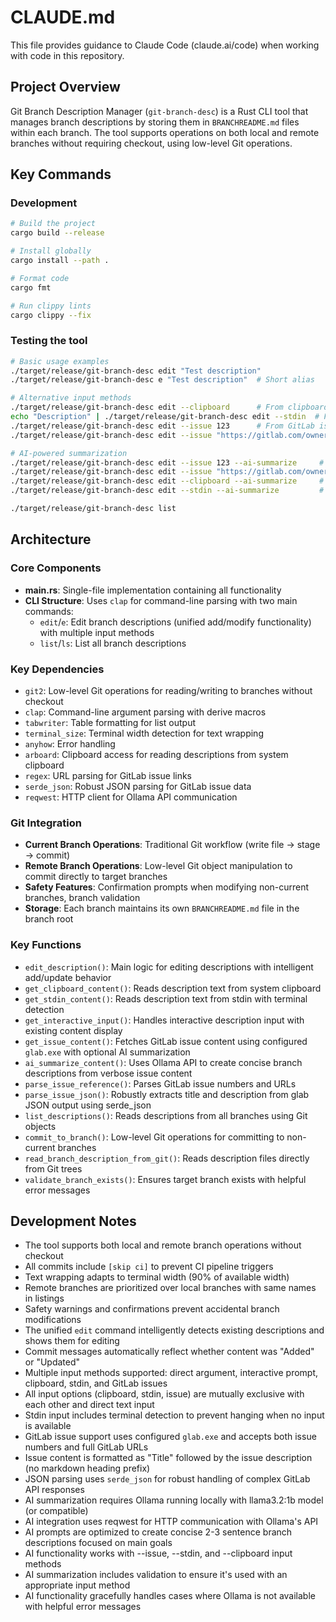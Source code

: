 # CLAUDE.md

This file provides guidance to Claude Code (claude.ai/code) when working with code in this repository.

## Project Overview

Git Branch Description Manager (`git-branch-desc`) is a Rust CLI tool that manages branch descriptions by storing them in `BRANCHREADME.md` files within each branch. The tool supports operations on both local and remote branches without requiring checkout, using low-level Git operations.

## Key Commands

### Development
```bash
# Build the project
cargo build --release

# Install globally
cargo install --path .

# Format code
cargo fmt

# Run clippy lints
cargo clippy --fix
```

### Testing the tool
```bash
# Basic usage examples
./target/release/git-branch-desc edit "Test description"
./target/release/git-branch-desc e "Test description"  # Short alias

# Alternative input methods
./target/release/git-branch-desc edit --clipboard      # From clipboard
echo "Description" | ./target/release/git-branch-desc edit --stdin  # From stdin
./target/release/git-branch-desc edit --issue 123      # From GitLab issue number
./target/release/git-branch-desc edit --issue "https://gitlab.com/owner/repo/-/issues/456"  # From GitLab issue URL

# AI-powered summarization
./target/release/git-branch-desc edit --issue 123 --ai-summarize     # AI summary of issue
./target/release/git-branch-desc edit --issue "https://gitlab.com/owner/repo/-/issues/456" --ai-summarize
./target/release/git-branch-desc edit --clipboard --ai-summarize     # AI summary of clipboard
./target/release/git-branch-desc edit --stdin --ai-summarize         # AI summary of stdin

./target/release/git-branch-desc list
```

## Architecture

### Core Components
- **main.rs**: Single-file implementation containing all functionality
- **CLI Structure**: Uses `clap` for command-line parsing with two main commands:
  - `edit`/`e`: Edit branch descriptions (unified add/modify functionality) with multiple input methods
  - `list`/`ls`: List all branch descriptions

### Key Dependencies
- `git2`: Low-level Git operations for reading/writing to branches without checkout
- `clap`: Command-line argument parsing with derive macros
- `tabwriter`: Table formatting for list output
- `terminal_size`: Terminal width detection for text wrapping
- `anyhow`: Error handling
- `arboard`: Clipboard access for reading descriptions from system clipboard
- `regex`: URL parsing for GitLab issue links
- `serde_json`: Robust JSON parsing for GitLab issue data
- `reqwest`: HTTP client for Ollama API communication

### Git Integration
- **Current Branch Operations**: Traditional Git workflow (write file → stage → commit)
- **Remote Branch Operations**: Low-level Git object manipulation to commit directly to target branches
- **Safety Features**: Confirmation prompts when modifying non-current branches, branch validation
- **Storage**: Each branch maintains its own `BRANCHREADME.md` file in the branch root

### Key Functions
- `edit_description()`: Main logic for editing descriptions with intelligent add/update behavior
- `get_clipboard_content()`: Reads description text from system clipboard
- `get_stdin_content()`: Reads description text from stdin with terminal detection
- `get_interactive_input()`: Handles interactive description input with existing content display
- `get_issue_content()`: Fetches GitLab issue content using configured `glab.exe` with optional AI summarization
- `ai_summarize_content()`: Uses Ollama API to create concise branch descriptions from verbose issue content
- `parse_issue_reference()`: Parses GitLab issue numbers and URLs
- `parse_issue_json()`: Robustly extracts title and description from glab JSON output using serde_json
- `list_descriptions()`: Reads descriptions from all branches using Git objects
- `commit_to_branch()`: Low-level Git operations for committing to non-current branches
- `read_branch_description_from_git()`: Reads description files directly from Git trees
- `validate_branch_exists()`: Ensures target branch exists with helpful error messages

## Development Notes

- The tool supports both local and remote branch operations without checkout
- All commits include `[skip ci]` to prevent CI pipeline triggers
- Text wrapping adapts to terminal width (90% of available width)
- Remote branches are prioritized over local branches with same names in listings
- Safety warnings and confirmations prevent accidental branch modifications
- The unified `edit` command intelligently detects existing descriptions and shows them for editing
- Commit messages automatically reflect whether content was "Added" or "Updated"
- Multiple input methods supported: direct argument, interactive prompt, clipboard, stdin, and GitLab issues
- All input options (clipboard, stdin, issue) are mutually exclusive with each other and direct text input
- Stdin input includes terminal detection to prevent hanging when no input is available
- GitLab issue support uses configured `glab.exe` and accepts both issue numbers and full GitLab URLs
- Issue content is formatted as "Title" followed by the issue description (no markdown heading prefix)
- JSON parsing uses `serde_json` for robust handling of complex GitLab API responses
- AI summarization requires Ollama running locally with llama3.2:1b model (or compatible)
- AI integration uses reqwest for HTTP communication with Ollama's API
- AI prompts are optimized to create concise 2-3 sentence branch descriptions focused on main goals
- AI functionality works with --issue, --stdin, and --clipboard input methods
- AI summarization includes validation to ensure it's used with an appropriate input method
- AI functionality gracefully handles cases where Ollama is not available with helpful error messages